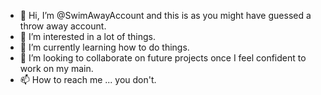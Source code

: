 - 👋 Hi, I’m @SwimAwayAccount and this is as you might have guessed a throw away account.
- 👀 I’m interested in a lot of things.
- 🌱 I’m currently learning how to do things.
- 💞️ I’m looking to collaborate on future projects once I feel confident to work on my main.
- 📫 How to reach me ... you don't.

<!---
SwimAwayAccount/SwimAwayAccount is a ✨ special ✨ repository because its `README.md` (this file) appears on your GitHub profile.
You can click the Preview link to take a look at your changes.
--->
